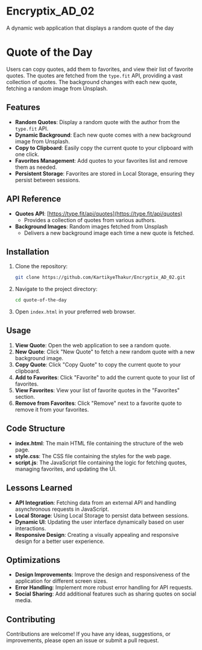 # Encryptix_AD_02
A dynamic web application that displays a random quote of the day

# Quote of the Day

Users can copy quotes, add them to favorites, and view their list of favorite quotes. The quotes are fetched from the `type.fit` API, providing a vast collection of quotes. The background changes with each new quote, fetching a random image from Unsplash.

## Features

- **Random Quotes**: Display a random quote with the author from the `type.fit` API.
- **Dynamic Background**: Each new quote comes with a new background image from Unsplash.
- **Copy to Clipboard**: Easily copy the current quote to your clipboard with one click.
- **Favorites Management**: Add quotes to your favorites list and remove them as needed.
- **Persistent Storage**: Favorites are stored in Local Storage, ensuring they persist between sessions.

## API Reference

- **Quotes API**: [https://type.fit/api/quotes](https://type.fit/api/quotes)
  - Provides a collection of quotes from various authors.
- **Background Images**: Random images fetched from Unsplash
  - Delivers a new background image each time a new quote is fetched.

## Installation

1. Clone the repository:
    ```bash
    git clone https://github.com/KartikyeThakur/Encryptix_AD_02.git
    ```
2. Navigate to the project directory:
    ```bash
    cd quote-of-the-day
    ```
3. Open `index.html` in your preferred web browser.

## Usage

1. **View Quote**: Open the web application to see a random quote.
2. **New Quote**: Click "New Quote" to fetch a new random quote with a new background image.
3. **Copy Quote**: Click "Copy Quote" to copy the current quote to your clipboard.
4. **Add to Favorites**: Click "Favorite" to add the current quote to your list of favorites.
5. **View Favorites**: View your list of favorite quotes in the "Favorites" section.
6. **Remove from Favorites**: Click "Remove" next to a favorite quote to remove it from your favorites.

## Code Structure

- **index.html**: The main HTML file containing the structure of the web page.
- **style.css**: The CSS file containing the styles for the web page.
- **script.js**: The JavaScript file containing the logic for fetching quotes, managing favorites, and updating the UI.

## Lessons Learned

- **API Integration**: Fetching data from an external API and handling asynchronous requests in JavaScript.
- **Local Storage**: Using Local Storage to persist data between sessions.
- **Dynamic UI**: Updating the user interface dynamically based on user interactions.
- **Responsive Design**: Creating a visually appealing and responsive design for a better user experience.

## Optimizations

- **Design Improvements**: Improve the design and responsiveness of the application for different screen sizes.
- **Error Handling**: Implement more robust error handling for API requests.
- **Social Sharing**: Add additional features such as sharing quotes on social media.

## Contributing

Contributions are welcome! If you have any ideas, suggestions, or improvements, please open an issue or submit a pull request.
